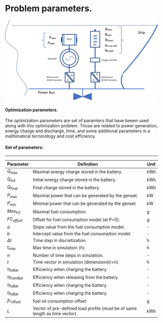 Problem parameters.
=================

![Screenshot](img/hyh_illustration_parameters.png)

#### Optimization parameters.

The optimization parameters are set of paramters that have beeen used along  with this optimization problem. Those are related to power generation, energy charge and discharge, time, and some additional parameters in a mathimatical terminology and cost efficiency. 

#### Set of parameters:
---




| Parameter                | Definition                                                                         | Unit
| ------------------------ | -------------                                                                      |--------------
| $Q_{\mathrm{max}}$       | Maximal energy charge stored in the battery.                                       | kWh
| $Q_{\mathrm{init}}$      | Initial energy charge stored in the battery.                                       | kWh
| $Q_{\mathrm{final}}$     | Final charge stored in the battery.                                                | kWh
| $P_{\mathrm{max}\;}$     | Maximal power that can be generated by the genset.                                 | kW
| $P_{\mathrm{min}\;}$   | Minimal power that can be generated by the genset                                  | kW
| $Max_{FC}$             | Maximal fuel consumption.                                                          | g
| ${FC}_{offset}$          | Offset for fuel consumption model (at P=0).                                        | g
| $a$                      | Slope value from the fuel consumption model.                                       | -
| $b$                      | Intercept value from the fuel consumption model.                                   | -
| $\Delta t$               | Time step in discretization.                                                       | h
| $t_{\mathrm{max}\;}$     | Max time in simulation (h).                                                        | h
| $n$                      | Number of time steps in simulation.                                                | -
| $t$                      | Time vector in simulation (dimension(t)=n).                                        | h
| $\eta_{\mathrm{toBat}}$  | Efficiency when charging the battery.                                              | -
| $\eta_{\mathrm{fromBat}}$| Efficiency when releasing from the battery.                                        | -
| $\eta_{\mathrm{toBat}}$  | Efficiency when charging the battery.                                              | -
| $\eta_{\mathrm{toBat}}$  | Efficiency when charging the battery.                                              | -
| $fc_{\mathrm{offset}\;}$ | fuel oil consumption offset.                                                       | g
| $L$                      | Vector of pre-defined load profile (must be of same length as time vector).        | kWh
